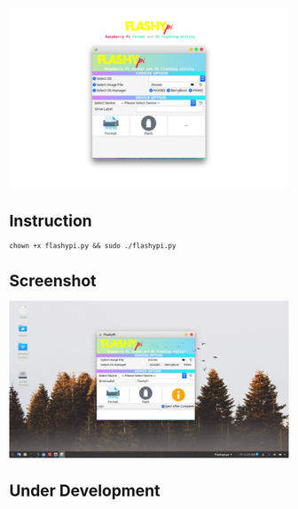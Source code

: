 ![alt text](https://github.com/xhimanshuz/FlashyPi/blob/master/data/heading.png)

# Instruction
```shell
chown +x flashypi.py && sudo ./flashypi.py
```
# Screenshot
![alt text](https://github.com/xhimanshuz/FlashyPi/blob/master/data/img1.png)

# Under Development

